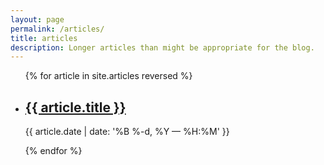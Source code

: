 ```yaml
---
layout: page
permalink: /articles/
title: articles
description: Longer articles than might be appropriate for the blog.
---
```


<ul class="post-list">
{% for article in site.articles reversed %}
    <li>
        <h2><a class="article-title" href="{{ article.url | prepend: article.baseurl }}">{{ article.title }}</a></h2>
        <p class="post-meta">{{ article.date | date: '%B %-d, %Y — %H:%M' }}</p>
      </li>
{% endfor %}
</ul>